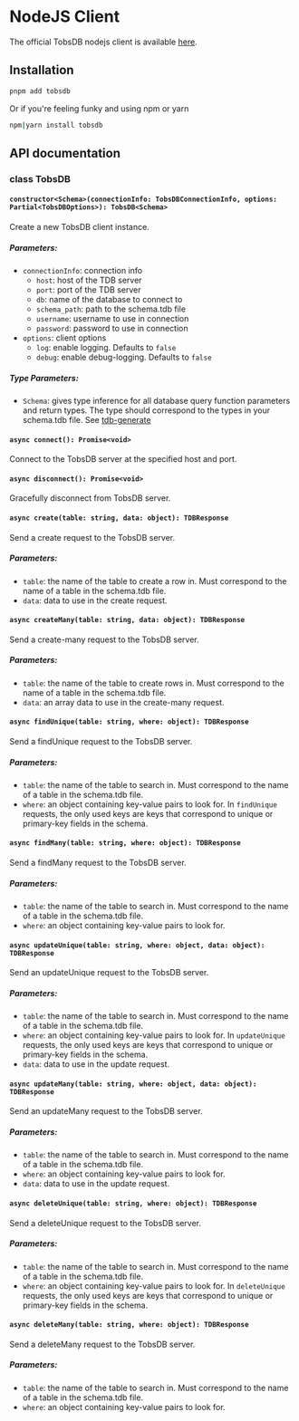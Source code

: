 # NodeJS Client

The official TobsDB nodejs client is available [here](https://npmjs.com/package/tobsdb).


## Installation

```bash
pnpm add tobsdb
```

Or if you're feeling funky and using npm or yarn

```bash
npm|yarn install tobsdb
```

## API documentation

### class TobsDB

#### `constructor<Schema>(connectionInfo: TobsDBConnectionInfo, options: Partial<TobsDBOptions>): TobsDB<Schema>` 

Create a new TobsDB client instance.

##### Parameters:

- `connectionInfo`: connection info
    - `host`: host of the TDB server
    - `port`: port of the TDB server
    - `db`: name of the database to connect to
    - `schema_path`: path to the schema.tdb file
    - `username`: username to use in connection
    - `password`: password to use in connection
- `options`: client options
    - `log`: enable logging. Defaults to `false`
    - `debug`: enable debug-logging. Defaults to `false`

##### Type Parameters:

- `Schema`: gives type inference for all database query function parameters and return types.
The type should correspond to the types in your schema.tdb file. See [tdb-generate](../tdb-generate.md)


#### `async connect(): Promise<void>`

Connect to the TobsDB server at the specified host and port.

#### `async disconnect(): Promise<void>`

Gracefully disconnect from TobsDB server.

#### `async create(table: string, data: object): TDBResponse`

Send a create request to the TobsDB server.

##### Parameters:

- `table`: the name of the table to create a row in.
Must correspond to the name of a table in the schema.tdb file.
- `data`: data to use in the create request.

#### `async createMany(table: string, data: object): TDBResponse`

Send a create-many request to the TobsDB server.

##### Parameters:

- `table`: the name of the table to create rows in.
Must correspond to the name of a table in the schema.tdb file.
- `data`: an array data to use in the create-many request.

#### `async findUnique(table: string, where: object): TDBResponse`

Send a findUnique request to the TobsDB server.

##### Parameters:

- `table`: the name of the table to search in.
Must correspond to the name of a table in the schema.tdb file.
- `where`: an object containing key-value pairs to look for. 
In `findUnique` requests, the only used keys are keys that correspond to unique or primary-key fields in the schema.

#### `async findMany(table: string, where: object): TDBResponse`

Send a findMany request to the TobsDB server.

##### Parameters:

- `table`: the name of the table to search in.
Must correspond to the name of a table in the schema.tdb file.
- `where`: an object containing key-value pairs to look for.

#### `async updateUnique(table: string, where: object, data: object): TDBResponse`

Send an updateUnique request to the TobsDB server.

##### Parameters:

- `table`: the name of the table to search in.
Must correspond to the name of a table in the schema.tdb file.
- `where`: an object containing key-value pairs to look for.
In `updateUnique` requests, the only used keys are keys that correspond to unique or primary-key fields in the schema.
- `data`: data to use in the update request.

#### `async updateMany(table: string, where: object, data: object): TDBResponse`

Send an updateMany request to the TobsDB server.

##### Parameters:

- `table`: the name of the table to search in.
Must correspond to the name of a table in the schema.tdb file.
- `where`: an object containing key-value pairs to look for.
- `data`: data to use in the update request.

#### `async deleteUnique(table: string, where: object): TDBResponse`

Send a deleteUnique request to the TobsDB server.

##### Parameters:

- `table`: the name of the table to search in.
Must correspond to the name of a table in the schema.tdb file.
- `where`: an object containing key-value pairs to look for.
In `deleteUnique` requests, the only used keys are keys that correspond to unique or primary-key fields in the schema.

#### `async deleteMany(table: string, where: object): TDBResponse`

Send a deleteMany request to the TobsDB server.

##### Parameters:

- `table`: the name of the table to search in.
Must correspond to the name of a table in the schema.tdb file.
- `where`: an object containing key-value pairs to look for.
